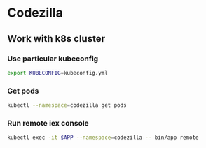 # Codezilla

## Work with k8s cluster

### Use particular kubeconfig

```bash
export KUBECONFIG=kubeconfig.yml
```

### Get pods

```bash
kubectl --namespace=codezilla get pods
```

### Run remote iex console

```bash
kubectl exec -it $APP --namespace=codezilla -- bin/app remote
```
